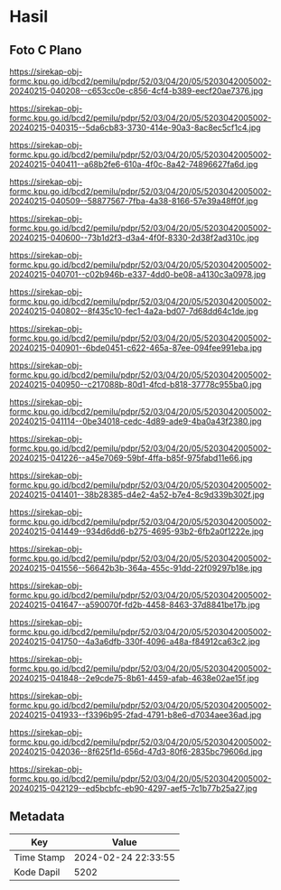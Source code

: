 # Hasil

## Foto C Plano

https://sirekap-obj-formc.kpu.go.id/bcd2/pemilu/pdpr/52/03/04/20/05/5203042005002-20240215-040208--c653cc0e-c856-4cf4-b389-eecf20ae7376.jpg

https://sirekap-obj-formc.kpu.go.id/bcd2/pemilu/pdpr/52/03/04/20/05/5203042005002-20240215-040315--5da6cb83-3730-414e-90a3-8ac8ec5cf1c4.jpg

https://sirekap-obj-formc.kpu.go.id/bcd2/pemilu/pdpr/52/03/04/20/05/5203042005002-20240215-040411--a68b2fe6-610a-4f0c-8a42-74896627fa6d.jpg

https://sirekap-obj-formc.kpu.go.id/bcd2/pemilu/pdpr/52/03/04/20/05/5203042005002-20240215-040509--58877567-7fba-4a38-8166-57e39a48ff0f.jpg

https://sirekap-obj-formc.kpu.go.id/bcd2/pemilu/pdpr/52/03/04/20/05/5203042005002-20240215-040600--73b1d2f3-d3a4-4f0f-8330-2d38f2ad310c.jpg

https://sirekap-obj-formc.kpu.go.id/bcd2/pemilu/pdpr/52/03/04/20/05/5203042005002-20240215-040701--c02b946b-e337-4dd0-be08-a4130c3a0978.jpg

https://sirekap-obj-formc.kpu.go.id/bcd2/pemilu/pdpr/52/03/04/20/05/5203042005002-20240215-040802--8f435c10-fec1-4a2a-bd07-7d68dd64c1de.jpg

https://sirekap-obj-formc.kpu.go.id/bcd2/pemilu/pdpr/52/03/04/20/05/5203042005002-20240215-040901--6bde0451-c622-465a-87ee-094fee991eba.jpg

https://sirekap-obj-formc.kpu.go.id/bcd2/pemilu/pdpr/52/03/04/20/05/5203042005002-20240215-040950--c217088b-80d1-4fcd-b818-37778c955ba0.jpg

https://sirekap-obj-formc.kpu.go.id/bcd2/pemilu/pdpr/52/03/04/20/05/5203042005002-20240215-041114--0be34018-cedc-4d89-ade9-4ba0a43f2380.jpg

https://sirekap-obj-formc.kpu.go.id/bcd2/pemilu/pdpr/52/03/04/20/05/5203042005002-20240215-041226--a45e7069-59bf-4ffa-b85f-975fabd11e66.jpg

https://sirekap-obj-formc.kpu.go.id/bcd2/pemilu/pdpr/52/03/04/20/05/5203042005002-20240215-041401--38b28385-d4e2-4a52-b7e4-8c9d339b302f.jpg

https://sirekap-obj-formc.kpu.go.id/bcd2/pemilu/pdpr/52/03/04/20/05/5203042005002-20240215-041449--934d6dd6-b275-4695-93b2-6fb2a0f1222e.jpg

https://sirekap-obj-formc.kpu.go.id/bcd2/pemilu/pdpr/52/03/04/20/05/5203042005002-20240215-041556--56642b3b-364a-455c-91dd-22f09297b18e.jpg

https://sirekap-obj-formc.kpu.go.id/bcd2/pemilu/pdpr/52/03/04/20/05/5203042005002-20240215-041647--a590070f-fd2b-4458-8463-37d8841be17b.jpg

https://sirekap-obj-formc.kpu.go.id/bcd2/pemilu/pdpr/52/03/04/20/05/5203042005002-20240215-041750--4a3a6dfb-330f-4096-a48a-f84912ca63c2.jpg

https://sirekap-obj-formc.kpu.go.id/bcd2/pemilu/pdpr/52/03/04/20/05/5203042005002-20240215-041848--2e9cde75-8b61-4459-afab-4638e02ae15f.jpg

https://sirekap-obj-formc.kpu.go.id/bcd2/pemilu/pdpr/52/03/04/20/05/5203042005002-20240215-041933--f3396b95-2fad-4791-b8e6-d7034aee36ad.jpg

https://sirekap-obj-formc.kpu.go.id/bcd2/pemilu/pdpr/52/03/04/20/05/5203042005002-20240215-042036--8f625f1d-656d-47d3-80f6-2835bc79606d.jpg

https://sirekap-obj-formc.kpu.go.id/bcd2/pemilu/pdpr/52/03/04/20/05/5203042005002-20240215-042129--ed5bcbfc-eb90-4297-aef5-7c1b77b25a27.jpg


## Metadata

| Key        | Value               |
| ---------- | ------------------- |
| Time Stamp | 2024-02-24 22:33:55 |
| Kode Dapil | 5202                |



